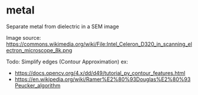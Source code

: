 # metal
Separate metal from dielectric in a SEM image

Image source: https://commons.wikimedia.org/wiki/File:Intel_Celeron_D320_in_scanning_electron_microscope_8k.png

Todo: Simplify edges (Contour Approximation) ex:
- https://docs.opencv.org/4.x/dd/d49/tutorial_py_contour_features.html
- https://en.wikipedia.org/wiki/Ramer%E2%80%93Douglas%E2%80%93Peucker_algorithm